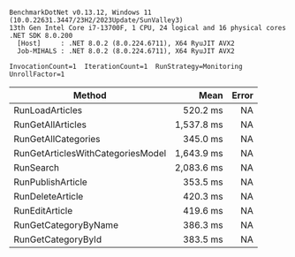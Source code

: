 ```

BenchmarkDotNet v0.13.12, Windows 11 (10.0.22631.3447/23H2/2023Update/SunValley3)
13th Gen Intel Core i7-13700F, 1 CPU, 24 logical and 16 physical cores
.NET SDK 8.0.200
  [Host]     : .NET 8.0.2 (8.0.224.6711), X64 RyuJIT AVX2
  Job-MIHALS : .NET 8.0.2 (8.0.224.6711), X64 RyuJIT AVX2

InvocationCount=1  IterationCount=1  RunStrategy=Monitoring  
UnrollFactor=1  

```
| Method                            | Mean       | Error |
|---------------------------------- |-----------:|------:|
| RunLoadArticles                   |   520.2 ms |    NA |
| RunGetAllArticles                 | 1,537.8 ms |    NA |
| RunGetAllCategories               |   345.0 ms |    NA |
| RunGetArticlesWithCategoriesModel | 1,643.9 ms |    NA |
| RunSearch                         | 2,083.6 ms |    NA |
| RunPublishArticle                 |   353.5 ms |    NA |
| RunDeleteArticle                  |   420.3 ms |    NA |
| RunEditArticle                    |   419.6 ms |    NA |
| RunGetCategoryByName              |   386.3 ms |    NA |
| RunGetCategoryById                |   383.5 ms |    NA |
